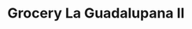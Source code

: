 ---
title: "Grocery La Guadalupana II"
url: /norristown/grocery-la-guadalupana-ii/
shop: Lebensmittel
---